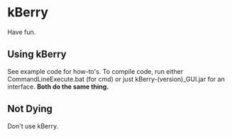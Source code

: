 # kBerry


Have fun.

## Using kBerry

See example code for how-to's. To compile code, run either CommandLineExecute.bat (for cmd) or just kBerry-(version)_GUI.jar for an interface. __Both do the same thing.__

## Not Dying

Don't use kBerry.